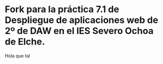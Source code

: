 # Fork para la práctica 7.1 de Despliegue de aplicaciones web de 2º de DAW en el IES Severo Ochoa de Elche.
Hola que tal
